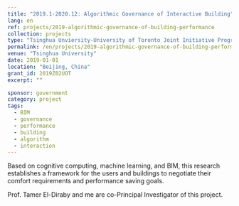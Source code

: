 ```yaml
---
title: "2019.1-2020.12: Algorithmic Governance of Interactive Building"
lang: en
ref: projects/2019-algorithmic-governance-of-building-performance
collection: projects
type: "Tsinghua Unviersity-University of Toronto Joint Initiative Program"
permalink: /en/projects/2019-algorithmic-governance-of-building-performance
venue: "Tsinghua University"
date: 2019-01-01
location: "Beijing, China"
grant_id: 2019Z02UOT
excerpt: ""

sponsor: government
category: project
tags: 
  - BIM
  - governance
  - performance
  - building
  - algorithm
  - interaction
---
```


Based on cognitive computing, machine learning, and BIM, this research establishes a framework for the users and buildings to negotiate their comfort requirements and performance saving goals.

 Prof. Tamer El-Diraby and me are co-Principal Investigator of this project.